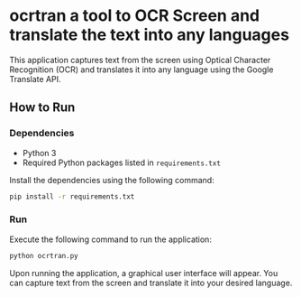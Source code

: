 # ocrtran  a tool to OCR Screen and translate the text into any languages 

This application captures text from the screen using Optical Character Recognition (OCR) and translates it into any language using the Google Translate API.

## How to Run

### Dependencies
- Python 3
- Required Python packages listed in `requirements.txt`

Install the dependencies using the following command:
```sh
pip install -r requirements.txt
```

### Run
Execute the following command to run the application:
```sh
python ocrtran.py
```

Upon running the application, a graphical user interface will appear. You can capture text from the screen and translate it into your desired language.


